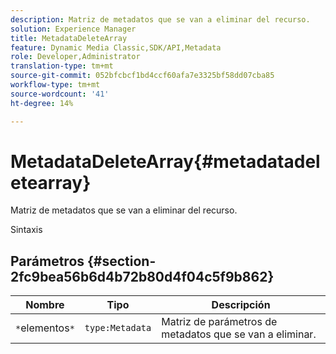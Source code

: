 ```yaml
---
description: Matriz de metadatos que se van a eliminar del recurso.
solution: Experience Manager
title: MetadataDeleteArray
feature: Dynamic Media Classic,SDK/API,Metadata
role: Developer,Administrator
translation-type: tm+mt
source-git-commit: 052bfcbcf1bd4ccf60afa7e3325bf58dd07cba85
workflow-type: tm+mt
source-wordcount: '41'
ht-degree: 14%

---
```



# MetadataDeleteArray{#metadatadeletearray}

Matriz de metadatos que se van a eliminar del recurso.

Sintaxis

## Parámetros {#section-2fc9bea56b6d4b72b80d4f04c5f9b862}

| Nombre | Tipo | Descripción |
|---|---|---|
| `*`elementos`*` | `type:Metadata` | Matriz de parámetros de metadatos que se van a eliminar. |

